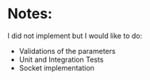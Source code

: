 # Notes:

I did not implement but I would like to do:
* Validations of the parameters
* Unit and Integration Tests
* Socket implementation